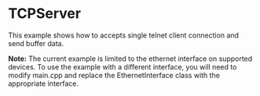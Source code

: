 # TCPServer
 
This example shows how to accepts single telnet client connection and send buffer data.
 
**Note:** The current example is limited to the ethernet interface on supported 
devices. To use the example with a different interface, you will need to modify 
main.cpp and replace the EthernetInterface class with the appropriate interface.
